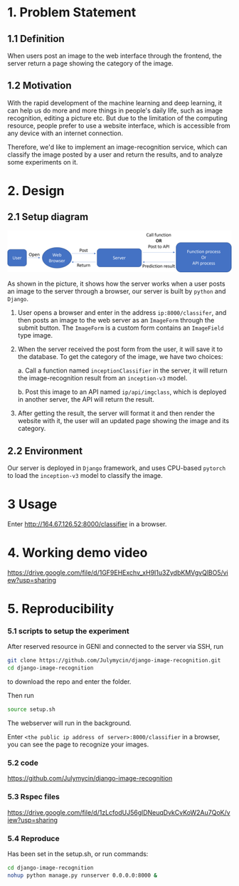 
# 1. Problem Statement

## 1.1 Definition

When users post an image to the web interface through the frontend, the server return a page showing the category of the image.

## 1.2 Motivation

With the rapid development of the machine learning and deep learning, it can help us do more and more things in people's daily life, such as image recognition, editing a picture etc. But due to the limitation of the computing  resource, people prefer to use a website interface, which is accessible from any device with an internet connection.

Therefore, we'd like to implement an image-recognition service, which can classify the image posted by a user and return the results, and to analyze some experiments on it.



# 2. Design

## 2.1 Setup diagram

![Picture1](./pics/Picture1.png)

As shown in the picture, it shows how the server works when a user posts an image to the server through a browser, our server is built by `python` and `Django`. 

1. User opens a browser and enter in the address ```ip:8000/classifer```, and then posts an image to the web server as an ```ImageForm``` through the submit button. The `ImageForm` is a custom form contains an  `ImageField` type image.

2. When the server received the post form from the user, it will save it to the database. To get the category of the image, we have two choices:

   a. Call a function named `inceptionClassifier` in the server, it will return the image-recognition result from an `inception-v3` model.

   b.  Post this image to an API named `ip/api/imgclass`, which is deployed in another server, the API will return the result.

3. After getting the result, the server will format it and then render the website with it, the user will an updated page showing the image and its category.

## 2.2 Environment

Our server is deployed in `Django` framework, and uses CPU-based `pytorch` to load the `inception-v3` model to classify the image.





# 3 Usage


Enter http://164.67.126.52:8000/classifier  in a browser.






# 4. Working demo video

https://drive.google.com/file/d/1GF9EHExchv_xH9I1u3ZydbKMVgvQlBO5/view?usp=sharing



# 5. Reproducibility

### 5.1 scripts to setup the experiment

After reserved resource in GENI and connected to the server via SSH, run 

``` bash
git clone https://github.com/Julymycin/django-image-recognition.git
cd django-image-recognition
```

to download the repo and enter the folder.

Then run

``` bash
source setup.sh
```

The webserver will run in the background.

Enter `<the public ip address of server>:8000/classifier` in a browser, you can see the page to recognize your images.

### 5.2 code

https://github.com/Julymycin/django-image-recognition

### 5.3 Rspec files

https://drive.google.com/file/d/1zLcfodUJ56glDNeuqDvkCvKoW2Au7QoK/view?usp=sharing

### 5.4 Reproduce

Has been set in the setup.sh, or run commands:

```bash
cd django-image-recognition
nohup python manage.py runserver 0.0.0.0:8000 &
```


